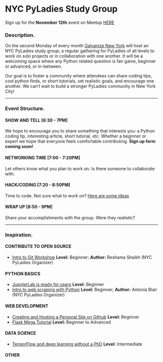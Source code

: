 # NYC PyLadies Study Group

Sign up for the **November 12th** event on Meetup [HERE](https://www.meetup.com/NYC-PyLadies/events/256036522/) 

### Description.

On the second Monday of every month [Galvanize New York](https://www.galvanize.com/new-york/campus) will host an NYC PyLadies study group; a regular gathering for PyLadies of all levels to work on solo projects or in collaboration with one another. It will be a welcoming space where any Python related question is fair game, beginner or advanced, or in-between.

Our goal is to foster a community where attendees can share coding tips, cool python finds, or short tutorials, set realistic goals, and encourage one another. We can’t wait to build a stronger PyLadies community in New York City!

--- 

### Event Structure.

#### SHOW AND TELL [6:30 - 7PM]
We hope to encourage you to share something that interests you: a Python coding tip, interesting article, short tutorial, etc. Whether a beginner or expert we hope that everyone feels comfortable contributing. **Sign up form coming soon!**

#### NETWORKING TIME [7:00 - 7:20PM]
Let others know what you plan to work on. Is there someone to collaborate with.

#### HACK/CODING [7:20 - 8:50PM]
Time to code. Not sure what to work on? [Here are some ideas](#need-ideas)

#### WRAP UP [8:50 - 9PM]
Share your accomplishments with the group. Were they realistic? 

---
### <a name="need-ideas"></a> Inspiration.

#### CONTRIBUTE TO OPEN SOURCE
* [Intro to Git Workshop](https://github.com/reshamas/git-intro-workshop) **Level:** Beginner; **Author:** Reshama Shaikh (NYC PyLadies Organizer)

#### PYTHON BASICS
* [JupyterLab is ready for users](https://blog.jupyter.org/jupyterlab-is-ready-for-users-5a6f039b8906) **Level:** Beginner
* [Intro to web scraping with Python](https://github.com/antoniablair/pyladies_scraping_workshop) **Level:** Beginner; **Author:** Antonia Blair (NYC PyLadies Organizer)

#### WEB DEVELOPMENT
* [Creating and Hosting a Personal Site on Github](http://jmcglone.com/guides/github-pages/) **Level:** Beginner 
* [Flask Mega Tutorial](https://blog.miguelgrinberg.com/post/the-flask-mega-tutorial-part-i-hello-world) **Level:** Beginner to Advanced 

#### DATA SCIENCE
* [TensorFlow and deep learning without a PhD](https://youtu.be/u4alGiomYP4) **Level:** Intermediate

#### OTHER
